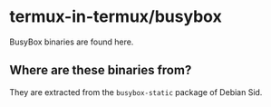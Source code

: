 # termux-in-termux/busybox
BusyBox binaries are found here.

## Where are these binaries from?
They are extracted from the `busybox-static` package of Debian Sid.
